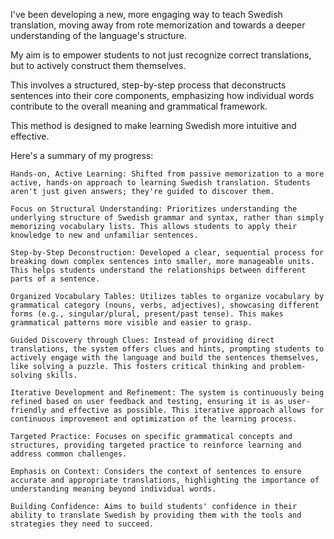 I've been developing a new, more engaging way to teach Swedish translation, moving away from rote memorization and towards a deeper understanding of the language's structure.  

My aim is to empower students to not just recognize correct translations, but to actively construct them themselves. 

This involves a structured, step-by-step process that deconstructs sentences into  their core components, emphasizing how individual words contribute to  the overall meaning and grammatical framework. 

This method is designed to make learning Swedish more intuitive and effective.

    
Here's a summary of my progress:

    Hands-on, Active Learning: Shifted from passive memorization to a more active, hands-on approach to learning Swedish translation. Students aren't just given answers; they're guided to discover them.

    Focus on Structural Understanding: Prioritizes understanding the underlying structure of Swedish grammar and syntax, rather than simply memorizing vocabulary lists. This allows students to apply their knowledge to new and unfamiliar sentences.

    Step-by-Step Deconstruction: Developed a clear, sequential process for breaking down complex sentences into smaller, more manageable units. This helps students understand the relationships between different parts of a sentence.
    
    Organized Vocabulary Tables: Utilizes tables to organize vocabulary by grammatical category (nouns, verbs, adjectives), showcasing different forms (e.g., singular/plural, present/past tense). This makes grammatical patterns more visible and easier to grasp.
    
    Guided Discovery through Clues: Instead of providing direct translations, the system offers clues and hints, prompting students to actively engage with the language and build the sentences themselves, like solving a puzzle. This fosters critical thinking and problem-solving skills.
    
    Iterative Development and Refinement: The system is continuously being refined based on user feedback and testing, ensuring it is as user-friendly and effective as possible. This iterative approach allows for continuous improvement and optimization of the learning process.

    Targeted Practice: Focuses on specific grammatical concepts and structures, providing targeted practice to reinforce learning and address common challenges.

    Emphasis on Context: Considers the context of sentences to ensure accurate and appropriate translations, highlighting the importance of understanding meaning beyond individual words.
    
    Building Confidence: Aims to build students' confidence in their ability to translate Swedish by providing them with the tools and strategies they need to succeed.